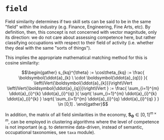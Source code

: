 # `field`
Field similarity determines if two skill sets can be said to be in the same "field" within the industry (e.g. Finance, Engineering, Fine Arts, etc). By definition, then, this concept is not concerned with vector magnitude, only its direction: we do not care about assessing competence here, but rather classifying occupations with respect to their field of activity (i.e. whether they deal with the same "sorts of things").

This implies the appropriate mathematical matching method for this is cosine similarity:

```math
\begin{gather}
s_{kq}^{\theta} := 
\cos\theta_{kq} := 
\frac{
    \boldsymbol{\ddot{a}_{k} \ \cdot \boldsymbol{\ddot{a}_{q}}}
}{
    \left\lVert{\boldsymbol{\ddot{a}_{k}}}\right\lVert
    \left\lVert{\boldsymbol{\ddot{a}_{q}}}\right\lVert
}
:=
\frac{
    \sum_{i=1}^{m} \ddot{a}_{i}^{k} \ddot{a}_{i}^{q}
}{
    \sqrt{
        \sum_{i=1}^{m} \ddot{a}_{i}^{k} \ddot{a}_{i}^{k}
    }
    \sqrt{
        \sum_{i=1}^{m} \ddot{a}_{i}^{q} \ddot{a}_{i}^{q}
    }
}
\in
[0,1]
.
\end{gather}
```

In addition, the matrix of all field similarities in the economy, $\textbf{S}_{\boldsymbol{\Theta}} \in [0,1] ^ {m \times m},$ can be employed in clustering algorithms where the level of competence is not important (e.g. to determine data-driven, instead of semantic, occupational taxonomies, see `taxa` module).
